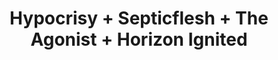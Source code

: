 ---
layout: post
category: concert
title: Hypocrisy + Septicflesh + The Agonist + Horizon Ignited
artists: 
- Hypocrisy
- Septicflesh
- The Agonist
- Horizon Ignited
place: 
- La Machine du Moulin Rouge
country: France
city: Paris
---